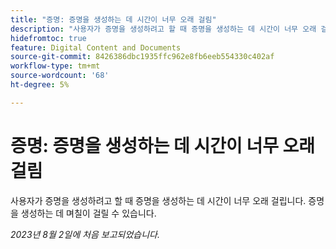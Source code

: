```yaml
---
title: "증명: 증명을 생성하는 데 시간이 너무 오래 걸림"
description: "사용자가 증명을 생성하려고 할 때 증명을 생성하는 데 시간이 너무 오래 걸립니다. 증명을 생성하는 데 며칠이 걸릴 수 있습니다."
hidefromtoc: true
feature: Digital Content and Documents
source-git-commit: 8426386dbc1935ffc962e8fb6eeb554330c402af
workflow-type: tm+mt
source-wordcount: '68'
ht-degree: 5%

---
```



# 증명: 증명을 생성하는 데 시간이 너무 오래 걸림

사용자가 증명을 생성하려고 할 때 증명을 생성하는 데 시간이 너무 오래 걸립니다. 증명을 생성하는 데 며칠이 걸릴 수 있습니다.

_2023년 8월 2일에 처음 보고되었습니다._

